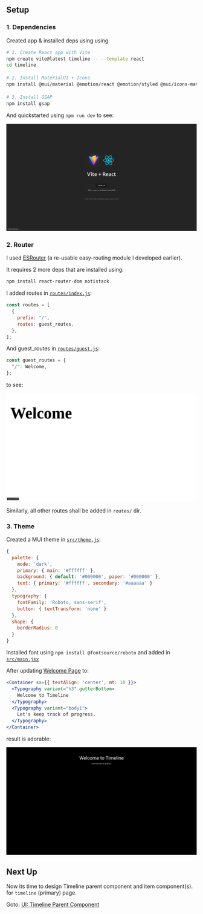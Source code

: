 ## Setup

### 1. Dependencies

Created app & installed deps using using

```bash
# 1. Create React app with Vite
npm create vite@latest timeline -- --template react
cd timeline

# 2. Install MaterialUI + Icons
npm install @mui/material @emotion/react @emotion/styled @mui/icons-material

# 3. Install GSAP
npm install gsap
```

And quickstarted using `npm run dev` to see:

![A Glance](img/glance.png)

### 2. Router

I used [ESRouter](../../timeline/core/docs/util/components/ESRouter.md) (a re-usable easy-routing module I developed earlier).

It requires 2 more deps that are installed using:

```bash
npm install react-router-dom notistack
```

I added routes in [`routes/index.js`](../../../project/ui/src/routes/index.js):
```js
const routes = [
  {
    prefix: "/",
    routes: guest_routes,
  },
];
```

And guest_routes in [`routes/guest.js`](../../../project/ui/src/routes/guest.js):

```js
const guest_routes = {
  "/": Welcome,
};
```

to see:

![Welcome Message](img/welcome.png)

Similarly, all other routes shall be added in `routes/` dir.

### 3. Theme

Created a MUI theme in [`src/theme.js`](../../../project/ui/src/theme.js):
```js
{
  palette: {
    mode: 'dark',
    primary: { main: '#ffffff' },
    background: { default: '#000000', paper: '#000000' },
    text: { primary: '#ffffff', secondary: '#aaaaaa' }
  },
  typography: {
    fontFamily: 'Roboto, sans-serif',
    button: { textTransform: 'none' }
  },
  shape: {
    borderRadius: 0
  }
}
```

Installed font using `npm install @fontsource/roboto` and added in [`src/main.jsx`](../../../project/ui/src/main.jsx)


After updating [Welcome Page](../../../project/ui/src/pages/Welcome/Welcome.jsx) to:

```jsx
<Container sx={{ textAlign: 'center', mt: 10 }}>
  <Typography variant="h3" gutterBottom>
    Welcome to Timeline
  </Typography>
  <Typography variant="body1">
    Let's keep track of progress.
  </Typography>
</Container>
```

result is adorable:

![Welcome Updated](img/welcome-2.png)

## Next Up

Now its time to design Timeline parent component and item component(s). for `timeline` (primary) page.

Goto: [UI: Timeline Parent Component](2-ui-timeline-parent.md)